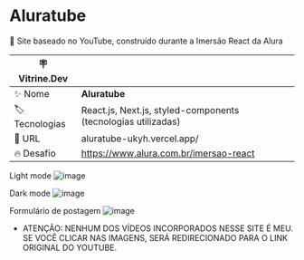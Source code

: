# Aluratube

:movie_camera: Site baseado no YouTube, construído durante a Imersão React da Alura

| :placard: Vitrine.Dev |     |
| -------------  | --- |
| :sparkles: Nome        | **Aluratube**
| :label: Tecnologias | React.js, Next.js, styled-components (tecnologias utilizadas)
| :rocket: URL         | aluratube-ukyh.vercel.app/
| :fire: Desafio     | https://www.alura.com.br/imersao-react

<!-- Inserir imagem com a #vitrinedev ao final do link -->
Light mode
![image](https://user-images.githubusercontent.com/101731779/201398779-83742353-3118-4e8f-b1e1-e819df094e8d.png#vitrinedev)

Dark mode
![image](https://user-images.githubusercontent.com/101731779/201399154-8cef44d3-1e99-4bc0-917f-346ddfcb6c17.png)

Formulário de postagem
![image](https://user-images.githubusercontent.com/101731779/201400298-618c673e-8820-43fb-83ac-44bd95b39169.png)

* ATENÇÃO: NENHUM DOS VÍDEOS INCORPORADOS NESSE SITE É MEU. SE VOCÊ CLICAR NAS IMAGENS, SERÁ REDIRECIONADO PARA O LINK ORIGINAL DO YOUTUBE.



